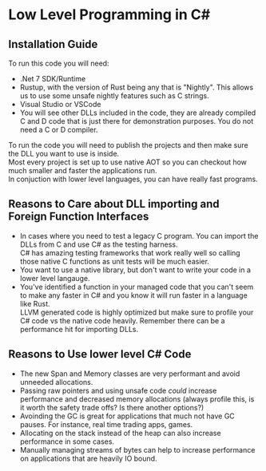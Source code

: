 # Low Level Programming in C#

## Installation Guide

To run this code you will need:

* .Net 7 SDK/Runtime
* Rustup, with the version of Rust being any that is "Nightly". This allows us to use some unsafe nightly features such
  as C strings.
* Visual Studio or VSCode
* You will see other DLLs included in the code, they are already compiled C and D code that is just there for demonstration purposes. You do not need a C or D compiler.

To run the code you will need to publish the projects and then make sure the DLL you want to use is inside.   
Most every project is set up to use native AOT so you can checkout how much smaller and faster the applications run.   
In conjuction with lower level languages, you can have really fast programs.

## Reasons to Care about DLL importing and Foreign Function Interfaces
* In cases where you need to test a legacy C program. You can import the DLLs from C and use C# as the testing harness.   
C# has amazing testing frameworks that work really well so calling those native C functions as unit tests will be much easier.
* You want to use a native library, but don't want to write your code in a lower level langauge.
* You've identified a function in your managed code that you can't seem to make any faster in C# and you know it will run faster in a language like Rust.   
LLVM generated code is highly optimized but make sure to profile your C# code vs the native code heavily. Remember there can be a performance hit for importing DLLs.


## Reasons to Use lower level C# Code
* The new Span and Memory classes are very performant and avoid unneeded allocations.
* Passing raw pointers and using unsafe code *could* increase performance and decreased memory allocations (always profile this, is it worth the safety trade offs? Is there another options?)
* Avoinding the GC is great for applications that much not have GC pauses. For instance, real time trading apps, games.
* Allocating on the stack instead of the heap can also increase performance in some cases.
* Manually managing streams of bytes can help to increase performance on applications that are heavily IO bound.



